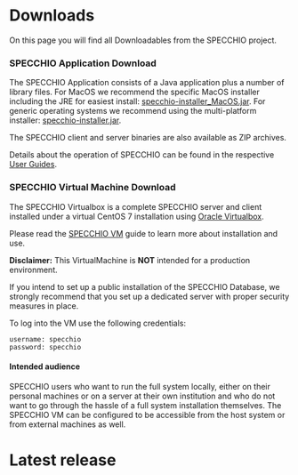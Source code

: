 # Downloads

On this page you will find all Downloadables from the SPECCHIO project.

### SPECCHIO Application Download 

The SPECCHIO Application consists of a Java application plus a number of library
files. 
For MacOS we recommend the specific MacOS installer including the JRE for easiest install: [specchio-installer_MacOS.jar](https://jenkins.specchio.ch/job/SPECCHIO/lastSuccessfulBuild/artifact/src/MacOS_Installer/build/distributions/specchio-installer_MacOS.jar).
For generic operating systems we recommend using the multi-platform installer: [specchio-installer.jar](https://jenkins.specchio.ch/job/SPECCHIO/lastSuccessfulBuild/artifact/src/client/build/distributions/specchio-installer.jar).

The SPECCHIO client and server binaries are also available as ZIP archives. 

Details about the operation of SPECCHIO can be found in the respective 
[User Guides](/guides/).


### SPECCHIO Virtual Machine Download 

The SPECCHIO Virtualbox is a complete SPECCHIO server and client installed under
a virtual CentOS 7 installation using 
[Oracle Virtualbox](https://www.virtualbox.org/). 

Please read the [SPECCHIO VM](https://github.com/SPECCHIODB/Guides/raw/master/SPECCHIO_VM.pdf) guide to learn more about installation and use. 


<!-- Warning about production use -->
<div class="message is-warning">
  <div class="message-body">
    
**Disclaimer:** This VirtualMachine is **NOT** intended for a production 
environment.

If you intend to set up a public installation of the SPECCHIO Database, we 
strongly recommend that you set up a dedicated server with proper security measures in place.

  </div>
</div>


<!-- Login information for VM -->
To log into the VM use the following credentials:

    username: specchio
    password: specchio

#### Intended audience

SPECCHIO users who want to run the full system locally, either on their personal
machines or on a server at their own institution and who do not want to go
through the hassle of a full system installation themselves. The SPECCHIO VM can
be configured to be accessible from the host system or from external machines as
well.


# Latest release

<releases-info />